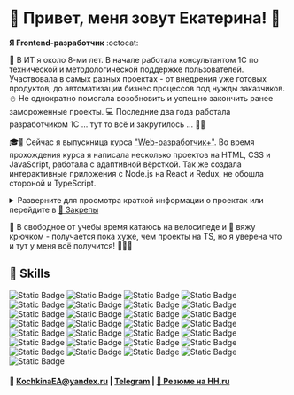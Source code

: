 <!---
<style>
  .highlighted {
    font-size: 16px;
    font-weight: 600;
  }

  .name_project {
    font-size: 14px;
  }

  .screenshot {
    height: 300px;
    border-radius: 10px;
    box-shadow: 0 0 5px;
    margin: 5px;
  }
</style>
--->

# 🐼 Привет, меня зовут Екатерина! 🖖

**Я Frontend-разработчик** :octocat:

📆 В ИТ я около 8-ми лет. В начале работала консультантом 1С по технической и методологической поддержке пользователей. Участвовала в самых разных проектах - от внедрения уже готовых продуктов, до автоматизации бизнес процессов под нужды заказчиков. ⛄ Не однократно помогала возобновить и успешно закончить ранее замороженные проекты. 💻 Последние два года работала разработчиком 1С ... тут то всё и закрутилось ... 💫😍

🎓📝 Сейчас я выпускница курса ["Web-разработчик+"](https://practicum.yandex.ru/web-plus/). Во время прохождения курса я написала несколько проектов на HTML, CSS и JavaScript, работала с адаптивной вёрсткой. Так же создала интерактивные приложения с Node.js на React и Redux, не обошла стороной и TypeScript.

<details>
  <summary style="cursor: pointer;">
    Разверните для просмотра краткой информации о проектах или перейдите в 
    <a href="https://github.com/gudrum1983#:~:text=Pinned,Loading">📌 Закрепы</a>
  </summary>
  <ol>
    <li>
      <p style="font-size: 14px;">
        <span style="font-size: 16px; font-weight: 600;">🚋 Путешествия по России</span> [
        <a href="https://github.com/gudrum1983/russian-travel"> 📂 Репозиторий</a> 
        | <a href="https://gudrum1983.github.io/russian-travel">🌐Сайт</a> ]
      </p>
      <ul style="padding-bottom: 10px">
        <li>Создала адаптивный интерфейс с использованием Flex, Grid и медиазапросов для обеспечения корректного отображения сайта на различных устройствах.</li>
        <li>Применяла методологию БЭМ для улучшения структуры и поддерживаемости кода.</li>
        <details>
          <summary style="margin: 10px 0; cursor: pointer;">🖼️ Скриншоты сайта</summary>
          <div style="margin-top: 10px;">
            <img src="images/traveling.png" style="height: 300px; border-radius: 10px; box-shadow: 0 0 5px; margin: 5px;" alt="Хедер, главная картинка и заголовок">
            <img src="images/articles.png" style="height: 300px; border-radius: 10px; box-shadow: 0 0 5px; margin: 5px;" alt="Информационные статьи про памятные места">
            <img src="images/photos.png" style="height: 300px; border-radius: 10px; box-shadow: 0 0 5px; margin: 5px;" alt="Альбом с фото">
          </div>
        </details>
      </ul>
    </li>
    <li>
      <p style="font-size: 14px;">
        <span style="font-size: 16px; font-weight: 600;">📊 Визуализатор работы алгоритмов и структур данных</span> [
        <a href="https://github.com/gudrum1983/algososh"> 📂 Репозиторий</a> 
        | <a href="https://gudrum1983.github.io/algososh">🌐Сайт</a> ]
      </p>
      <ul style="padding-bottom: 10px">
        <li>Для реализации пошагового визуализатора работы алгоритмов и структур данных изучила и внедрила паттерн проектирования «Снимок» (Memento), что значительно повысило переиспользуемость кода.</li>
        <li>Проект включает тестирование с использованием Cypress, Jest и React Testing Library.</li>
        <details>
          <summary style="margin: 10px 0; cursor: pointer;">🖼️ Скриншоты сайта</summary>
          <div style="margin-top: 10px;">
            <img src="images/array.png" style="height: 300px; border-radius: 10px; box-shadow: 0 0 5px; margin: 5px;" alt="Сортировка массива">
            <img src="images/list.png" style="height: 300px; border-radius: 10px; box-shadow: 0 0 5px; margin: 5px;" alt="Связанный список">
            <img src="images/fibb.png" style="height: 300px; border-radius: 10px; box-shadow: 0 0 5px; margin: 5px;" alt="Фиббоначи">
          </div>
        </details>
      </ul>
    </li>
    <li>
      <p style="font-size: 14px;">
        <span style="font-size: 16px; font-weight: 600;">👽 Космическая бургерная 🍔</span> [
        <a href="https://github.com/gudrum1983/react-stellar-burger"> 📂 Репозиторий</a> 
        | <a href="https://gudrum1983.github.io/react-stellar-burger">🌐Сайт</a> ]
      </p>
      <ul style="padding-bottom: 10px">
        <li>Разработала интерактивное веб-приложение для создания бургеров, управления профилем и отслеживания заказов в реальном времени с помощью WebSocket и REST API.</li>
        <li>Использовала Redux и Middleware для эффективного управления состоянием.</li>
        <li>Внедрила React Router для удобной навигации и работы с заказами, а также react-intersection-observer и Drag-and-drop для улучшения пользовательского опыта.</li>
        <details>
          <summary style="margin: 10px 0; cursor: pointer;">🖼️ Скриншоты сайта</summary>
          <div style="margin-top: 10px;">
            <img src="images/constructor.png" style="height: 300px; border-radius: 10px; box-shadow: 0 0 5px; margin: 5px;" alt="Конструктор бургеров">
            <img src="images/feed.png" style="height: 300px; border-radius: 10px; box-shadow: 0 0 5px; margin: 5px;" alt="Лента заказов">
            <img src="images/profile.png" style="height: 300px; border-radius: 10px; box-shadow: 0 0 5px; margin: 5px;" alt="Профиль">
          </div>
        </details>      
			</ul>
    </li>
  </ol>
  Так же все вышеперечисленные проекты собраны <a href="https://github.com/stars/gudrum1983/lists/portfolio">👉 в портфолио</a>.
</details>

🚴 В свободное от учебы время катаюсь на велосипеде и 🧶 вяжу крючком - получается пока хуже, чем проекты на TS, но я уверена что и тут у меня всё получится! 🌟🌟🌟

🔮 Skills
---
![Static Badge](https://img.shields.io/badge/HTML-%23FFFFFF?style=for-the-badge&logo=html5&logoColor=%23E34F26&color=%23FFFFFF)
![Static Badge](https://img.shields.io/badge/mongodb-%2347A248?style=for-the-badge&logo=mongodb&color=%23FFFFFF)
![Static Badge](https://img.shields.io/badge/postgresql-%234169E1?style=for-the-badge&logo=postgresql&color=%23FFFFFF)
![Static Badge](https://img.shields.io/badge/postman-%23FF6C37?style=for-the-badge&logo=postman&color=%23FFFFFF)
![Static Badge](https://img.shields.io/badge/docker-%232496ED?style=for-the-badge&logo=docker&color=%23FFFFFF)
![Static Badge](https://img.shields.io/badge/swagger-%2385EA2D?style=for-the-badge&logo=swagger&color=%23FFFFFF)
![Static Badge](https://img.shields.io/badge/css-%23FFFFFF?style=for-the-badge&logo=css3&logoColor=%231572B6)
![Static Badge](https://img.shields.io/badge/javascript-%23FFFFFF?style=for-the-badge&logo=javascript&logoColor=%23F7DF1E)
![Static Badge](https://img.shields.io/badge/typescript-%23FFFFFF?style=for-the-badge&logo=typescript&logoColor=%2361DAFB)
![Static Badge](https://img.shields.io/badge/node.js-%23FFFFFF?style=for-the-badge&logo=node.js&logoColor=%23339933)
![Static Badge](https://img.shields.io/badge/webpack-%23FFFFFF?style=for-the-badge&logo=webpack&logoColor=%238DD6F9)
![Static Badge](https://img.shields.io/badge/npm-%23FFFFFF?style=for-the-badge&logo=npm&logoColor=%23CB3837)
![Static Badge](https://img.shields.io/badge/yarn-%23FFFFFF?style=for-the-badge&logo=yarn&logoColor=%232C8EBB)
![Static Badge](https://img.shields.io/badge/react-%23FFFFFF?style=for-the-badge&logo=react&logoColor=%2361DAFB&color=%23FFFFFF)
![Static Badge](https://img.shields.io/badge/CRA-%23FFFFFF?style=for-the-badge&logo=createreactapp&logoColor=%2309D3AC)
![Static Badge](https://img.shields.io/badge/react%20router-%23FFFFFF?style=for-the-badge&logo=reactrouter&logoColor=%23CA4245)
![Static Badge](https://img.shields.io/badge/redux-%23FFFFFF?style=for-the-badge&logo=redux&logoColor=%23764ABC)
![Static Badge](https://img.shields.io/badge/css%20modules-%23FFFFFF?style=for-the-badge&logo=cssmodules&logoColor=%23000000)
![Static Badge](https://img.shields.io/badge/sass-%23FFFFFF?style=for-the-badge&logo=sass&logoColor=%23CC6699)
![Static Badge](https://img.shields.io/badge/jest-%23FFFFFF?style=for-the-badge&logo=jest&logoColor=%23C21325)
![Static Badge](https://img.shields.io/badge/cypress-%23FFFFFF?style=for-the-badge&logo=cypress&logoColor=%2369D3A7)
![Static Badge](https://img.shields.io/badge/webstorm-%23FFFFFF?style=for-the-badge&logo=webstorm&logoColor=%23000000)
![Static Badge](https://img.shields.io/badge/git-%23FFFFFF?style=for-the-badge&logo=git&logoColor=%23F05032)
![Static Badge](https://img.shields.io/badge/github-%23FFFFFF?style=for-the-badge&logo=github&logoColor=%23181717)
![Static Badge](https://img.shields.io/badge/github%20pages-%23FFFFFF?style=for-the-badge&logo=githubpages&logoColor=%23222222)
![Static Badge](https://img.shields.io/badge/figma-%23FFFFFF?style=for-the-badge&logo=figma&logoColor=%23F24E1E)
![Static Badge](https://img.shields.io/badge/bem-%23FFFFFF?style=for-the-badge&logo=bem&logoColor=%23000000)
![Static Badge](https://img.shields.io/badge/markdown-%23FFFFFF?style=for-the-badge&logo=markdown&logoColor=%23000000)
![Static Badge](https://img.shields.io/badge/trello-%23FFFFFF?style=for-the-badge&logo=trello&logoColor=%230052CC)

#### 📧 KochkinaEA@yandex.ru | [Telegram](https://t.me/Katherine_Kochkina) | [📄 Резюме на HH.ru](https://hh.ru/resume/770743f9ff0d78256b0039ed1f50774143656c)

<!---
gudrum1983/gudrum1983 is a ✨ special ✨ repository because its `README.md` (this file) appears on your GitHub profile.
You can click the Preview link to take a look at your changes.
--->
